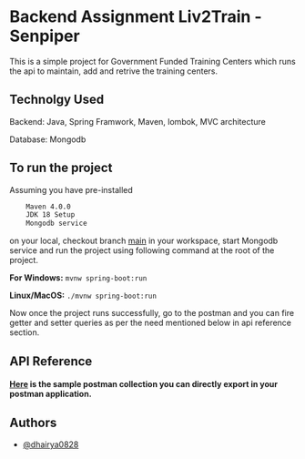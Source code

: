 
# Backend Assignment Liv2Train - Senpiper

  This is a simple project for Government Funded Training Centers which runs the api to maintain, add and retrive the training centers.


## Technolgy Used

Backend: Java, Spring Framwork, Maven, lombok, MVC architecture

Database: Mongodb



## To run the project

 Assuming you have pre-installed

```bash
    Maven 4.0.0 
    JDK 18 Setup
    Mongodb service
```
on your local, checkout branch [main](https://github.com/dhairya0828/Backend_Liv2Train/tree/main) in your workspace, start Mongodb service and run the project using following command at the root of the project.

**For Windows:** `mvnw spring-boot:run`

**Linux/MacOS:** `./mvnw spring-boot:run`

Now once the project runs successfully, go to the postman and you can fire getter and setter queries as per the need mentioned below in api reference section.

## API Reference

#### [Here](https://github.com/dhairya0828/Backend_Liv2Train/blob/main/Liv2Train.postman_collection.json) is the sample postman collection you can directly export in your postman application.



## Authors

- [@dhairya0828](https://www.github.com/dhairya0828)


